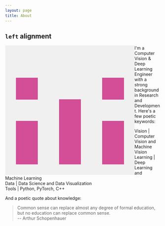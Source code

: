 ```yaml
---
layout: page
title: About
---
```


## `left` alignment

<img align="left" class="profilepic" src="public/stock.png">

I'm a Computer Vision & Deep Learning Engineer with a strong background in Research and Development. 
Here's a few poetic keywords:

Vision \| Computer Vision and Machine Vision<br/>
Learning \| Deep Learning and Machine Learning<br/>
Data \| Data Science and Data Visualization<br/>
Tools \| Python, PyTorch, C++<br/>

And a poetic quote about knowledge:
> Common sense can replace almost any degree of formal education, but no education can replace common sense.<br/>
-- Arthur Schopenhauer 

<!--- Natürlicher Verstand kann fast jeden Grad von Bildung ersetzen, aber keine Bildung den natürlichen Verstand.<br/> -->
